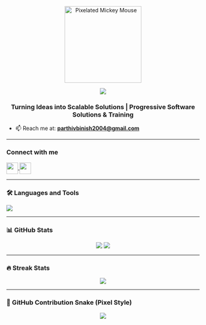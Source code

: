 <p align="center">
  <img src="https://media.giphy.com/media/pzwGK4dlC3a8/giphy.gif" alt="Pixelated Mickey Mouse" width="200" />
</p>
<!-- Pixel-style animated banner (replace with your own if needed) -->
<p align="center">
  <img src="https://capsule-render.vercel.app/api?type=waving&color=gradient&height=200&section=header&text=Hi%20I'm%20Parthiv%20Binish&fontSize=40&fontAlignY=35&desc=Full%20Stack%20Developer%20|%20MERN%20&%20PHP%20Specialist&descAlignY=60&descAlign=62" />
</p>

<h3 align="center">Turning Ideas into Scalable Solutions | Progressive Software Solutions & Training</h3>

- 📫 Reach me at: **parthivbinish2004@gmail.com**

---

### Connect with me  
<p align="left">
  <a href="https://linkedin.com/in/parthivbinish" target="blank">
    <img align="center" src="https://skillicons.dev/icons?i=linkedin" height="30" />
  </a>
  <a href="https://instagram.com/ig.kingster" target="blank">
    <img align="center" src="https://skillicons.dev/icons?i=instagram" height="30" />
  </a>
</p>

---

### 🛠 Languages and Tools  
<p align="left">
  <img src="https://skillicons.dev/icons?i=html,css,js,react,nodejs,express,mongodb,mysql,php,python,java,cpp,c,photoshop,sass,electron" />
</p>

---

### 📊 GitHub Stats  
<p align="center">
  <img src="https://github-readme-stats.vercel.app/api?username=parthiv-binish&show_icons=true&theme=tokyonight" />
  <img src="https://github-readme-stats.vercel.app/api/top-langs/?username=parthiv-binish&layout=compact&theme=tokyonight" />
</p>

---

### 🔥 Streak Stats  
<p align="center">
  <img src="https://github-readme-streak-stats.herokuapp.com/?user=parthiv-binish&theme=tokyonight" />
</p>

---

### 🐍 GitHub Contribution Snake (Pixel Style)  
<p align="center">
  <img src="https://github.com/parthiv-binish/parthiv-binish/raw/output/github-contribution-grid-snake.svg" />
</p>
